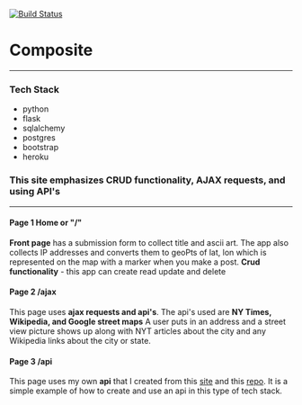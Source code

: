 [![Build Status](https://travis-ci.org/jreiher2003/Composite.svg?branch=master)](https://travis-ci.org/jreiher2003/Composite)
# Composite 
___


### Tech Stack 
* python 
* flask 
* sqlalchemy
* postgres 
* bootstrap 
* heroku


### This site emphasizes CRUD functionality, AJAX requests, and using API's
_______

#### Page 1 Home or "/"
**Front page** has a submission form to collect title and ascii art. The app also collects IP addresses and converts them to geoPts of lat, lon which is represented on the map with a marker when you make a post.
**Crud functionality** - this app can create read update and delete

#### Page 2 /ajax
This page uses **ajax requests and api's**.
The api's used are **NY Times, Wikipedia, and Google street maps**
A user puts in an address and a street view picture shows up along with NYT articles about the city and any Wikipedia links about the city or state.

#### Page 3 /api 
This page uses my own **api** that I created from this [site](http://adopt-puppy.herokuapp.com/api ) and this [repo](https://github.com/jreiher2003/Puppy-Adoption).  It is a simple example of how to create and use an api in this type of tech stack.  